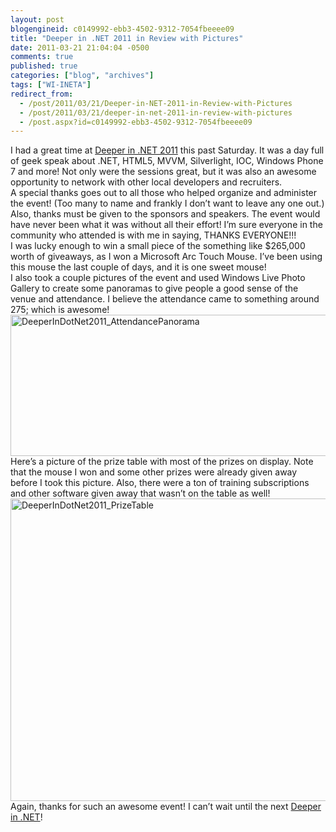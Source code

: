 ```yaml
---
layout: post
blogengineid: c0149992-ebb3-4502-9312-7054fbeeee09
title: "Deeper in .NET 2011 in Review with Pictures"
date: 2011-03-21 21:04:04 -0500
comments: true
published: true
categories: ["blog", "archives"]
tags: ["WI-INETA"]
redirect_from: 
  - /post/2011/03/21/Deeper-in-NET-2011-in-Review-with-Pictures
  - /post/2011/03/21/deeper-in-net-2011-in-review-with-pictures
  - /post.aspx?id=c0149992-ebb3-4502-9312-7054fbeeee09
---
```

<!-- more -->

I had a great time at <a href="http://deeperin.net" target="_blank">Deeper in .NET 2011</a> this past Saturday. It was a day full of geek speak about .NET, HTML5, MVVM, Silverlight, IOC, Windows Phone 7 and more! Not only were the sessions great, but it was also an awesome opportunity to network with other local developers and recruiters.  
A special thanks goes out to all those who helped organize and administer the event! (Too many to name and frankly I don’t want to leave any one out.) Also, thanks must be given to the sponsors and speakers. The event would have never been what it was without all their effort! I’m sure everyone in the community who attended is with me in saying, THANKS EVERYONE!!!  
I was lucky enough to win a small piece of the something like $265,000 worth of giveaways, as I won a Microsoft Arc Touch Mouse. I’ve been using this mouse the last couple of days, and it is one sweet mouse!  
I also took a couple pictures of the event and used Windows Live Photo Gallery to create some panoramas to give people a good sense of the venue and attendance. I believe the attendance came to something around 275; which is awesome!  
<a href="/images/postsDeeperInDotNet2011_AttendancePanorama.png"><img style="background-image: none; border-bottom: 0px; border-left: 0px; padding-left: 0px; padding-right: 0px; display: inline; border-top: 0px; border-right: 0px; padding-top: 0px" title="DeeperInDotNet2011_AttendancePanorama" border="0" alt="DeeperInDotNet2011_AttendancePanorama" src="/images/postsDeeperInDotNet2011_AttendancePanorama_thumb.png" width="644" height="226" /></a>  
Here’s a picture of the prize table with most of the prizes on display. Note that the mouse I won and some other prizes were already given away before I took this picture. Also, there were a ton of training subscriptions and other software given away that wasn’t on the table as well!  
<a href="/images/postsDeeperInDotNet2011_PrizeTable.png"><img style="background-image: none; border-bottom: 0px; border-left: 0px; padding-left: 0px; padding-right: 0px; display: inline; border-top: 0px; border-right: 0px; padding-top: 0px" title="DeeperInDotNet2011_PrizeTable" border="0" alt="DeeperInDotNet2011_PrizeTable" src="/images/postsDeeperInDotNet2011_PrizeTable_thumb.png" width="644" height="484" /></a>  
Again, thanks for such an awesome event! I can’t wait until the next <a href="http://deeperin.net" target="_blank">Deeper in .NET</a>!
